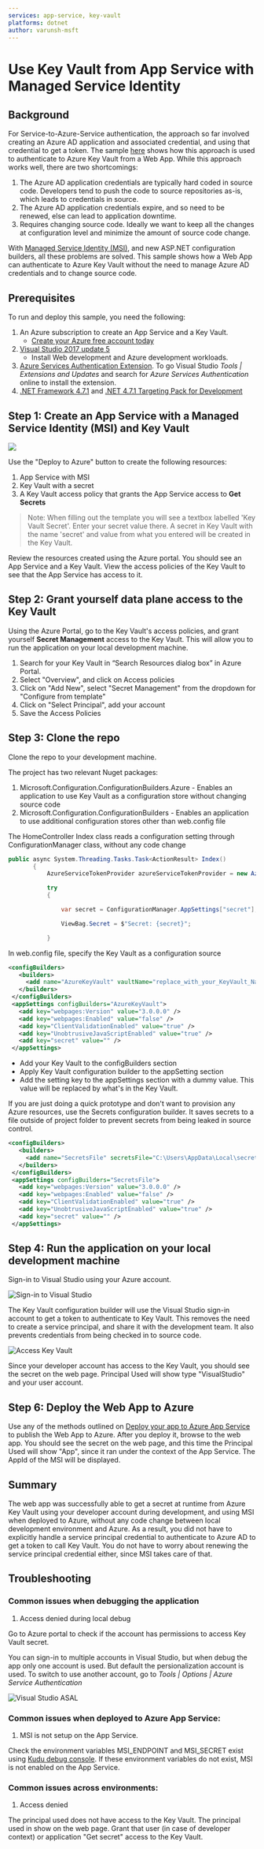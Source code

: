 ```yaml
---
services: app-service, key-vault
platforms: dotnet
author: varunsh-msft
---
```


# Use Key Vault from App Service with Managed Service Identity

## Background
For Service-to-Azure-Service authentication, the approach so far involved creating an Azure AD application and associated credential, and using that credential to get a token. The sample [here](https://docs.microsoft.com/en-us/azure/key-vault/key-vault-use-from-web-application) shows how this approach is used to authenticate to Azure Key Vault from a Web App. While this approach works well, there are two shortcomings:
1. The Azure AD application credentials are typically hard coded in source code. Developers tend to push the code to source repositories as-is, which leads to credentials in source.
2. The Azure AD application credentials expire, and so need to be renewed, else can lead to application downtime.
3. Requires changing source code. Ideally we want to keep all the changes at configuration level and minimize the amount of source code change.

With [Managed Service Identity (MSI)](https://docs.microsoft.com/en-us/azure/app-service/app-service-managed-service-identity), and new ASP.NET configuration builders, all these problems are solved. This sample shows how a Web App can authenticate to Azure Key Vault without the need to manage Azure AD credentials and to change source code.

## Prerequisites
To run and deploy this sample, you need the following:
1. An Azure subscription to create an App Service and a Key Vault.
    * [Create your Azure free account today](https://azure.microsoft.com/en-us/free/)
2. [Visual Studio 2017 update 5](https://www.visualstudio.com/vs/preview/)
    * Install Web development and Azure development workloads.    
3. [Azure Services Authentication Extension](https://go.microsoft.com/fwlink/?linkid=862354). To go Visual Studio *Tools | Extensions and Updates* and search for *Azure Services Authentication* online to install the extension.
4. [.NET Framework 4.7.1](https://www.microsoft.com/en-us/download/details.aspx?id=56115) and [.NET 4.7.1 Targeting Pack for Development](https://www.microsoft.com/en-us/download/confirmation.aspx?id=56119)

## Step 1: Create an App Service with a Managed Service Identity (MSI) and Key Vault
<a href="https://portal.azure.com/#create/Microsoft.Template/uri/https%3A%2F%2Fraw.githubusercontent.com%2FAzure-Samples%2Fapp-service-msi-keyvault-dotnet%2Fmaster%2Fazuredeploy.json" target="_blank">
    <img src="http://azuredeploy.net/deploybutton.png"/>
</a>

Use the "Deploy to Azure" button to create the following resources:
1. App Service with MSI
2. Key Vault with a secret
3. A Key Vault access policy that grants the App Service access to **Get Secrets**

>Note: When filling out the template you will see a textbox labelled 'Key Vault Secret'. Enter your secret value there. A secret in Key Vault with the name 'secret' and value from what you entered will be created in the Key Vault.

Review the resources created using the Azure portal. You should see an App Service and a Key Vault. View the access policies of the Key Vault to see that the App Service has access to it.

## Step 2: Grant yourself data plane access to the Key Vault
Using the Azure Portal, go to the Key Vault's access policies, and grant yourself **Secret Management** access to the Key Vault. This will allow you to run the application on your local development machine.

1.	Search for your Key Vault in “Search Resources dialog box” in Azure Portal.
2.	Select "Overview", and click on Access policies
3.	Click on "Add New", select "Secret Management" from the dropdown for "Configure from template"
4.	Click on "Select Principal", add your account
5.	Save the Access Policies

## Step 3: Clone the repo
Clone the repo to your development machine.

The project has two relevant Nuget packages:
1. Microsoft.Configuration.ConfigurationBuilders.Azure - Enables an application to use Key Vault as a configuration store without changing source code
2. Microsoft.Configuration.ConfigurationBuilders - Enables an application to use additional configuration stores other than web.config file

The HomeController Index class reads a configuration setting through ConfigurationManager class, without any code change

```csharp    
public async System.Threading.Tasks.Task<ActionResult> Index()
       {
           AzureServiceTokenProvider azureServiceTokenProvider = new AzureServiceTokenProvider();

           try
           {

               var secret = ConfigurationManager.AppSettings["secret"];

               ViewBag.Secret = $"Secret: {secret}";

           }
```

In web.config file, specify the Key Vault as a configuration source
```xml
<configBuilders>
   <builders>
     <add name="AzureKeyVault" vaultName="replace_with_your_KeyVault_Name" type="Microsoft.Configuration.ConfigurationBuilders.AzureKeyVaultConfigBuilder, Microsoft.Configuration.ConfigurationBuilders.Azure, Version=1.0.0.0, Culture=neutral" />
   </builders>
 </configBuilders>
 <appSettings configBuilders="AzureKeyVault">
   <add key="webpages:Version" value="3.0.0.0" />
   <add key="webpages:Enabled" value="false" />
   <add key="ClientValidationEnabled" value="true" />
   <add key="UnobtrusiveJavaScriptEnabled" value="true" />
   <add key="secret" value="" />
 </appSettings>
```
* Add your Key Vault to the configBuilders section
* Apply Key Vault configuration builder to the appSetting section
* Add the setting key to the appSettings section with a dummy value. This value will be replaced by what's in the Key Vault.

If you are just doing a quick prototype and don't want to provision any Azure resources, use the Secrets configuration builder. It saves secrets to a file outside of project folder to prevent secrets from being leaked in source control.

```xml
<configBuilders>
   <builders>
     <add name="SecretsFile" secretsFile="C:\Users\AppData\Local\secret.xml" type="Microsoft.Configuration.ConfigurationBuilders.UserSecretsConfigBuilder, Microsoft.Configuration.ConfigurationBuilders, Version=1.0.0.0, Culture=neutral" />
   </builders>
 </configBuilders>
 <appSettings configBuilders="SecretsFile">
   <add key="webpages:Version" value="3.0.0.0" />
   <add key="webpages:Enabled" value="false" />
   <add key="ClientValidationEnabled" value="true" />
   <add key="UnobtrusiveJavaScriptEnabled" value="true" />
   <add key="secret" value="" />
 </appSettings>
```


## Step 4: Run the application on your local development machine
Sign-in to Visual Studio using your Azure account.

![Sign-in to Visual Studio](./media/sign-in-visualstudio.png)

The Key Vault configuration builder will use the Visual Studio sign-in account to get a token to authenticate to Key Vault. This removes the need to create a service principal, and share it with the development team. It also prevents credentials from being checked in to source code.  

![Access Key Vault](./media/access-keyvault-visualstudio.png)

Since your developer account has access to the Key Vault, you should see the secret on the web page. Principal Used will show type "VisualStudio" and your user account.


## Step 6: Deploy the Web App to Azure
Use any of the methods outlined on [Deploy your app to Azure App Service](https://docs.microsoft.com/en-us/azure/app-service-web/web-sites-deploy) to publish the Web App to Azure.
After you deploy it, browse to the web app. You should see the secret on the web page, and this time the Principal Used will show "App", since it ran under the context of the App Service.
The AppId of the MSI will be displayed.

## Summary
The web app was successfully able to get a secret at runtime from Azure Key Vault using your developer account during development, and using MSI when deployed to Azure, without any code change between local development environment and Azure.
As a result, you did not have to explicitly handle a service principal credential to authenticate to Azure AD to get a token to call Key Vault. You do not have to worry about renewing the service principal credential either, since MSI takes care of that.  


## Troubleshooting

### Common issues when debugging the application

1. Access denied during local debug

Go to Azure portal to check if the account has permissions to access Key Vault secret.

You can sign-in to multiple accounts in Visual Studio, but when debug the app only one account is used. But default the persionalization account is used. To switch to use another account, go to *Tools | Options | Azure Service Authentication*

![Visual Studio ASAL](./media/ASAL-visualstudio.png)


### Common issues when deployed to Azure App Service:

1. MSI is not setup on the App Service.

Check the environment variables MSI_ENDPOINT and MSI_SECRET exist using [Kudu debug console](https://azure.microsoft.com/en-us/resources/videos/super-secret-kudu-debug-console-for-azure-web-sites/). If these environment variables do not exist, MSI is not enabled on the App Service.

### Common issues across environments:

1. Access denied

The principal used does not have access to the Key Vault. The principal used in show on the web page. Grant that user (in case of developer context) or application "Get secret" access to the Key Vault.

